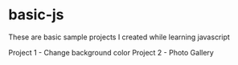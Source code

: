 # basic-js

These are basic sample projects I created while learning javascript

Project 1 - Change background color
Project 2 - Photo Gallery 
